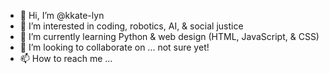 - 👋 Hi, I’m @kkate-lyn
- 👀 I’m interested in coding, robotics, AI, & social justice
- 🌱 I’m currently learning Python & web design (HTML, JavaScript, & CSS)
- 💞️ I’m looking to collaborate on ... not sure yet!
- 📫 How to reach me ...

<!---
kkate-lyn/kkate-lyn is a ✨ special ✨ repository because its `README.md` (this file) appears on your GitHub profile.
You can click the Preview link to take a look at your changes.
--->
